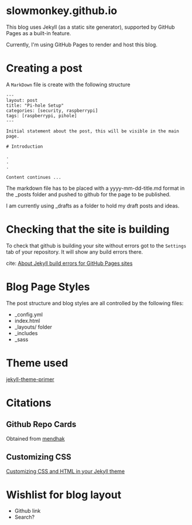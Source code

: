 # slowmonkey.github.io

This blog uses Jekyll (as a static site generator), supported by GitHub Pages as a built-in feature.

Currently, I'm using GitHub Pages to render and host this blog.

# Creating a post

A `MarkDown` file is create with the following structure

```
---
layout: post
title: "Pi-hole Setup"
categories: [security, raspberrypi]
tags: [raspberrypi, pihole]
---

Initial statement about the post, this will be visible in the main page.

# Introduction

.
.
.

Content continues ...
```

The markdown file has to be placed with a yyyy-mm-dd-title.md format in the _posts folder and pushed to github for the page to be published.

I am currently using _drafts as a folder to hold my draft posts and ideas.

# Checking that the site is building

To check that github is building your site without errors got to the `Settings` tab of your repository. It will show any build errors there.

cite: [About Jekyll build errors for GitHub Pages sites](https://help.github.com/en/github/working-with-github-pages/about-jekyll-build-errors-for-github-pages-sites)

# Blog Page Styles

The post structure and blog styles are all controlled by the following files:
- _config.yml
- index.html
- _layouts/ folder
- _includes
- _sass

# Theme used

[jekyll-theme-primer](https://github.com/pages-themes/primer)

# Citations

## Github Repo Cards

Obtained from [mendhak](https://code.mendhak.com/jekyll-widget-github-card/)

## Customizing CSS

[Customizing CSS and HTML in your Jekyll theme](https://help.github.com/en/enterprise/2.14/user/articles/customizing-css-and-html-in-your-jekyll-theme)

# Wishlist for blog layout
- Github link
- Search?